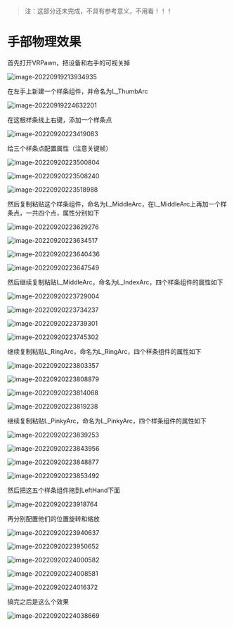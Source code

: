 > 注：这部分还未完成，不具有参考意义，不用看！！！

# 手部物理效果

首先打开VRPawn，把设备和右手的可视关掉

![image-20220919213934935](E:\Learn\Unreal\Note\assets\image-20220919213934935.png)

在左手上新建一个样条组件，并命名为L_ThumbArc

![image-20220919224632201](E:\Learn\Unreal\Note\assets\image-20220919224632201.png)

在这根样条线上右键，添加一个样条点

![image-20220920223419083](E:\Learn\Unreal\Note\assets\image-20220920223419083.png)

给三个样条点配置属性（注意关键帧）

![image-20220920223500804](E:\Learn\Unreal\Note\assets\image-20220920223500804.png)

![image-20220920223508240](E:\Learn\Unreal\Note\assets\image-20220920223508240.png)

![image-20220920223518988](E:\Learn\Unreal\Note\assets\image-20220920223518988.png)

然后复制粘贴这个样条组件，命名为L_MiddleArc，在L_MiddleArc上再加一个样条点，一共四个点，属性分别如下

![image-20220920223629276](E:\Learn\Unreal\Note\assets\image-20220920223629276.png)

![image-20220920223634517](E:\Learn\Unreal\Note\assets\image-20220920223634517.png)

![image-20220920223640436](E:\Learn\Unreal\Note\assets\image-20220920223640436.png)

![image-20220920223647549](E:\Learn\Unreal\Note\assets\image-20220920223647549.png)

然后继续复制粘贴L_MiddleArc，命名为L_IndexArc，四个样条组件的属性如下

![image-20220920223729004](E:\Learn\Unreal\Note\assets\image-20220920223729004.png)

![image-20220920223734237](E:\Learn\Unreal\Note\assets\image-20220920223734237.png)

![image-20220920223739301](E:\Learn\Unreal\Note\assets\image-20220920223739301.png)

![image-20220920223745302](E:\Learn\Unreal\Note\assets\image-20220920223745302.png)

继续复制粘贴L_RingArc，命名为L_RingArc，四个样条组件的属性如下

![image-20220920223803357](E:\Learn\Unreal\Note\assets\image-20220920223803357.png)

![image-20220920223808879](E:\Learn\Unreal\Note\assets\image-20220920223808879.png)

![image-20220920223814068](E:\Learn\Unreal\Note\assets\image-20220920223814068.png)

![image-20220920223819238](E:\Learn\Unreal\Note\assets\image-20220920223819238.png)

继续复制粘贴L_PinkyArc，命名为L_PinkyArc，四个样条组件的属性如下

![image-20220920223839253](E:\Learn\Unreal\Note\assets\image-20220920223839253.png)

![image-20220920223843956](E:\Learn\Unreal\Note\assets\image-20220920223843956.png)

![image-20220920223848877](E:\Learn\Unreal\Note\assets\image-20220920223848877.png)

![image-20220920223853492](E:\Learn\Unreal\Note\assets\image-20220920223853492.png)

然后把这五个样条组件拖到LeftHand下面

![image-20220920223918764](E:\Learn\Unreal\Note\assets\image-20220920223918764.png)

再分别配置他们的位置旋转和缩放

![image-20220920223940637](E:\Learn\Unreal\Note\assets\image-20220920223940637.png)

![image-20220920223950652](E:\Learn\Unreal\Note\assets\image-20220920223950652.png)

![image-20220920224000582](E:\Learn\Unreal\Note\assets\image-20220920224000582.png)

![image-20220920224008581](E:\Learn\Unreal\Note\assets\image-20220920224008581.png)

![image-20220920224016372](E:\Learn\Unreal\Note\assets\image-20220920224016372.png)

搞完之后是这么个效果

![image-20220920224038669](E:\Learn\Unreal\Note\assets\image-20220920224038669.png)

